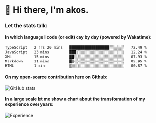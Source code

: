 # 👋 Hi there, I'm akos. 


### Let the stats talk:


#### In which language I code (or edit) day by day (powered by Wakatime): 

<!--START_SECTION:waka-->

```txt
TypeScript   2 hrs 20 mins   ██████████████████░░░░░░░   72.49 %
JavaScript   23 mins         ███░░░░░░░░░░░░░░░░░░░░░░   12.24 %
XML          15 mins         ██░░░░░░░░░░░░░░░░░░░░░░░   07.93 %
Markdown     11 mins         █▒░░░░░░░░░░░░░░░░░░░░░░░   05.95 %
HTML         1 min           ▒░░░░░░░░░░░░░░░░░░░░░░░░   00.87 %
```

<!--END_SECTION:waka-->

#### On my open-source contribution here on Github:
 
![GitHub stats](https://github-readme-stats.vercel.app/api?username=akosbalasko)

#### In a large scale let me show a chart about the transformation of my experience over years:   

![Experience](https://cr-skills-chart-widget.azurewebsites.net/api/api?username=akosbalasko)
